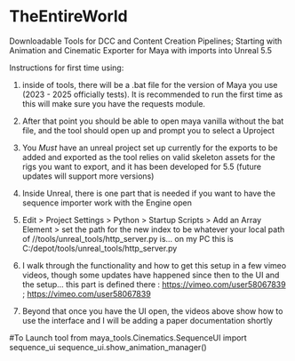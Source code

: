 # TheEntireWorld
Downloadable Tools for DCC and Content Creation Pipelines; Starting with Animation and Cinematic Exporter for Maya with imports into Unreal 5.5

Instructions for first time using:

1. inside of tools, there will be a .bat file for the version of Maya you use (2023 - 2025 officially tests). It is recommended to run the first time as this will make sure you have the requests module.
   
2. After that point you should be able to open maya vanilla without the bat file, and the tool should open up and prompt you to select a Uproject

3. You *Must* have an unreal project set up currently for the exports to be added and exported as the tool relies on valid skeleton assets for the rigs you want to export, and it has been developed for 5.5 (future updates will support more versions)

4. Inside Unreal, there is one part that is needed if you want to have the sequence importer work with the Engine open
  
5. Edit > Project Settings > Python > Startup Scripts > Add an Array Element > set the path for the new index to be whatever your local path of  //tools/unreal_tools/http_server.py is... on my PC this is C:/depot/tools/unreal_tools/http_server.py
   
6. I walk through the functionality and how to get this setup in a few vimeo videos, though some updates have happened since then to the UI and the setup... this part is defined there : https://vimeo.com/user58067839 ; https://vimeo.com/user58067839

7. Beyond that once you have the UI open, the videos above show how to use the interface and I will be adding a paper documentation shortly

#To Launch tool
from maya_tools.Cinematics.SequenceUI import sequence_ui
sequence_ui.show_animation_manager()

